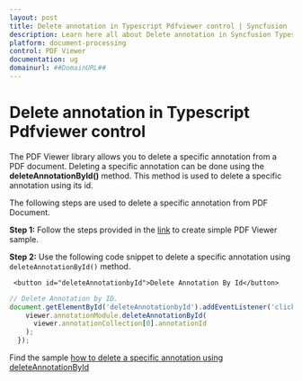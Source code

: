 ```yaml
---
layout: post
title: Delete annotation in Typescript Pdfviewer control | Syncfusion
description: Learn here all about Delete annotation in Syncfusion Typescript Pdfviewer control of Syncfusion Essential JS 2 and more.
platform: document-processing
control: PDF Viewer
documentation: ug
domainurl: ##DomainURL##
---
```


# Delete annotation in Typescript Pdfviewer control

The PDF Viewer library allows you to delete a specific annotation from a PDF document. Deleting a specific annotation can be done using the **deleteAnnotationById()** method. This method is used to delete a specific annotation using its id.

The following steps are used to delete a specific annotation from PDF Document.

**Step 1:** Follow the steps provided in the [link](https://help.syncfusion.com/document-processing/pdf/pdf-viewer/javascript-es6/getting-started/) to create simple PDF Viewer sample.

**Step 2:** Use the following code snippet to delete a specific annotation using `deleteAnnotationById()` method.

```
 <button id="deleteAnnotationbyId">Delete Annotation By Id</button>
```

```ts
// Delete Annotation by ID.
document.getElementById('deleteAnnotationbyId').addEventListener('click', () => {
    viewer.annotationModule.deleteAnnotationById(
      viewer.annotationCollection[0].annotationId
    );
  });
```

Find the sample [how to delete a specific annotation using deleteAnnotationById](https://stackblitz.com/edit/mcxfte?file=index.ts)